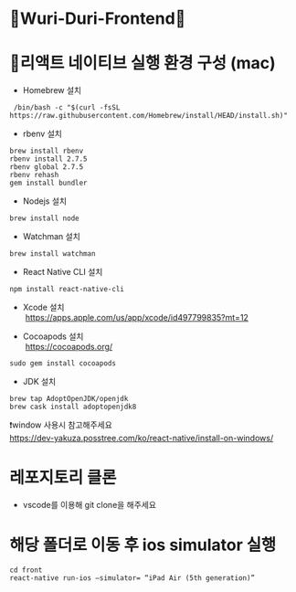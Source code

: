 # 🐥Wuri-Duri-Frontend🐥

# 🔨리액트 네이티브 실행 환경 구성 (mac)

+ Homebrew 설치  
~~~
 /bin/bash -c "$(curl -fsSL https://raw.githubusercontent.com/Homebrew/install/HEAD/install.sh)"
~~~
+ rbenv 설치  
~~~
brew install rbenv  
rbenv install 2.7.5   
rbenv global 2.7.5  
rbenv rehash  
gem install bundler  
~~~
+ Nodejs 설치  
~~~
brew install node
~~~

+ Watchman 설치  
~~~
brew install watchman
~~~

+ React Native CLI 설치  
~~~
npm install react-native-cli
~~~
+ Xcode 설치  
 https://apps.apple.com/us/app/xcode/id497799835?mt=12  

+ Cocoapods 설치  
 https://cocoapods.org/  
~~~
sudo gem install cocoapods
~~~
+ JDK 설치  
~~~
brew tap AdoptOpenJDK/openjdk  
brew cask install adoptopenjdk8
~~~
❗️window 사용시 참고해주세요  
https://dev-yakuza.posstree.com/ko/react-native/install-on-windows/  

# 레포지토리 클론
+ vscode를 이용해 git clone을 해주세요

# 해당 폴더로 이동 후 ios simulator 실행 
~~~
cd front  
react-native run-ios —simulator= “iPad Air (5th generation)”
~~~

